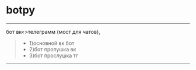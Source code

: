 # botpy
________________________________________________

бот вк<>телеграмм (мост для чатов),
> - 1)основной вк бот
> - 2)бот пролушка вк
> - 3)бот прослушка тг
________________________________________________
